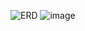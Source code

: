 ![ERD](https://github.com/user-attachments/assets/715e9383-b971-4147-a64c-7a0c18ba2019)
![image](https://github.com/user-attachments/assets/c5b6fbe8-8110-4207-956b-42b6b38adc6f)

